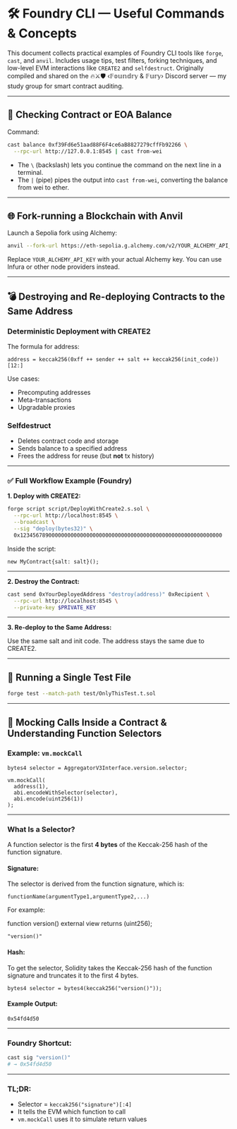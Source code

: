 # 🛠️ Foundry CLI — Useful Commands & Concepts

This document collects practical examples of Foundry CLI tools like `forge`, `cast`, and `anvil`. Includes usage tips, test filters, forking techniques, and low-level EVM interactions like `CREATE2` and `selfdestruct`. Originally compiled and shared on the 🔥⚔🛡 ‹𝔽𝕠𝕦𝕟𝕕𝕣𝕪 & 𝔽𝕦𝕣𝕪› Discord server — my study group for smart contract auditing.

---

## 🔎 Checking Contract or EOA Balance

Command:

```bash
cast balance 0xf39Fd6e51aad88F6F4ce6aB8827279cffFb92266 \
  --rpc-url http://127.0.0.1:8545 | cast from-wei
````

* The `\` (backslash) lets you continue the command on the next line in a terminal.
* The `|` (pipe) pipes the output into `cast from-wei`, converting the balance from wei to ether.

---

## 🌐 Fork-running a Blockchain with Anvil

Launch a Sepolia fork using Alchemy:

```bash
anvil --fork-url https://eth-sepolia.g.alchemy.com/v2/YOUR_ALCHEMY_API_KEY
```

Replace `YOUR_ALCHEMY_API_KEY` with your actual Alchemy key.
You can use Infura or other node providers instead.

---

## 💣 Destroying and Re-deploying Contracts to the Same Address

### Deterministic Deployment with CREATE2

The formula for address:

```text
address = keccak256(0xff ++ sender ++ salt ++ keccak256(init_code))[12:]
```

Use cases:

* Precomputing addresses
* Meta-transactions
* Upgradable proxies

### Selfdestruct

* Deletes contract code and storage
* Sends balance to a specified address
* Frees the address for reuse (but **not** tx history)

---

### ✅ Full Workflow Example (Foundry)

**1. Deploy with CREATE2:**

```bash
forge script script/DeployWithCreate2.s.sol \
  --rpc-url http://localhost:8545 \
  --broadcast \
  --sig "deploy(bytes32)" \
  0x1234567890000000000000000000000000000000000000000000000000000000
```

Inside the script:

```solidity
new MyContract{salt: salt}();
```

---

**2. Destroy the Contract:**

```bash
cast send 0xYourDeployedAddress "destroy(address)" 0xRecipient \
  --rpc-url http://localhost:8545 \
  --private-key $PRIVATE_KEY
```

---

**3. Re-deploy to the Same Address:**

Use the same salt and init code. The address stays the same due to CREATE2.

---

## 🧪 Running a Single Test File

```bash
forge test --match-path test/OnlyThisTest.t.sol
```

---

## 🧰 Mocking Calls Inside a Contract & Understanding Function Selectors

### Example: `vm.mockCall`

```solidity
bytes4 selector = AggregatorV3Interface.version.selector;

vm.mockCall(
  address(1),
  abi.encodeWithSelector(selector),
  abi.encode(uint256(1))
);
```

---

### What Is a Selector?

A function selector is the first **4 bytes** of the Keccak-256 hash of the function signature.

#### Signature:

The selector is derived from the function signature, which is:

```solidity
functionName(argumentType1,argumentType2,...)
```

For example:

function version() external view returns (uint256);

```solidity
"version()"
```

#### Hash:

To get the selector, Solidity takes the Keccak-256 hash of the function signature and truncates it to the first 4 bytes.

```solidity
bytes4 selector = bytes4(keccak256("version()"));
```

#### Example Output:

```text
0x54fd4d50
```

---

### Foundry Shortcut:

```bash
cast sig "version()"
# → 0x54fd4d50
```

---

### TL;DR:

* Selector = `keccak256("signature")[:4]`
* It tells the EVM which function to call
* `vm.mockCall` uses it to simulate return values
